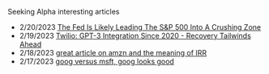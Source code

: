
Seeking Alpha interesting articles

* 2/20/2023 [The Fed Is Likely Leading The S&P 500 Into A Crushing Zone](https://seekingalpha.com/article/4579934-the-fed-is-likely-leading-the-s-and-p-500-into-a-crushing-zone)
* 2/19/2023 [Twilio: GPT-3 Integration Since 2020 - Recovery Tailwinds Ahead](https://seekingalpha.com/article/4579514-twilio-gpt-3-integration-since-2020-recovery-tailwinds-ahead)
* 2/18/2023 [great article on amzn and the meaning of IRR](https://seekingalpha.com/article/4579611-amazon-higher-rates-mean-trouble-ahead)
* 2/17/2023 [goog versus msft, goog looks good](https://seekingalpha.com/article/4579046-google-vs-microsoft-one-of-these-ai-champions-has-3x-better-return-potential)

